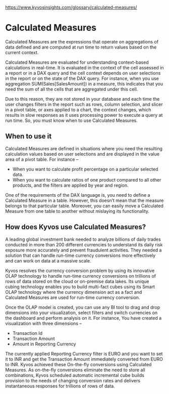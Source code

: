 https://www.kyvosinsights.com/glossary/calculated-measures/

# Calculated Measures
Calculated Measures are the expressions that operate on aggregations of data defined and are computed at run time to return values based on the current context.

Calculated Measures are evaluated for understanding context-based calculations in real-time. It is evaluated in the context of the cell assessed in a report or in a DAX query and the cell context depends on user selections in the report or on the state of the DAX query. For instance, when you use aggregation SUM(Sales[SalesAmount]) in a measure, this indicates that you need the sum of all the cells that are aggregated under this cell.

Due to this reason, they are not stored in your database and each time the user changes filters in the report such as rows, column selection, and slicer in a pivot table, or axes applied to a chart, the context changes, which results in slow responses as it uses processing power to execute a query at run time. So, you must know when to use Calculated Measures.

## When to use it
Calculated Measures are defined in situations where you need the resulting calculation values based on user selections and are displayed in the value area of a pivot table. For instance –

* When you want to calculate profit percentage on a particular selected data.
* When you want to calculate ratios of one product compared to all other products, and the filters are applied by year and region.

One of the requirements of the DAX language is, you need to define a Calculated Measure in a table. However, this doesn’t mean that the measure belongs to that particular table. Moreover, you can easily move a Calculated Measure from one table to another without mislaying its functionality.

## How does Kyvos use Calculated Measures?
A leading global investment bank needed to analyze billions of daily trades conducted in more than 200 different currencies to understand its daily risk exposure more accurately and prevent fraudulent activities. They needed a solution that can handle run-time currency conversions more effectively and can work on data at a massive scale.

Kyvos resolves the currency conversion problem by using its innovative OLAP technology to handle run-time currency conversions on trillions of rows of data stored on the cloud or on-premise data lakes. Its unique cubing technology enables you to build multi-fact cubes using its Smart OLAP technology where the currency dimension act as a fact and Calculated Measures are used for run-time currency conversion.

Once the OLAP model is created, you can use any BI tool to drag and drop dimensions into your visualization, select filters and switch currencies on the dashboard and perform analysis on it. For instance, You have created a visualization with three dimensions –

* Transaction Id
* Transaction Amount
* Amount in Reporting Currency

The currently applied Reporting Currency filter is EURO and you want to set it to INR and get the Transaction Amount immediately converted from EURO to INR. Kyvos achieved these On-the-fly conversions using Calculated Measures. As on-the-fly conversions eliminate the need to store all combinations, Kyvos scheduled automatic incremental cube builds provision to the needs of changing conversion rates and delivers instantaneous responses for trillions of rows of data.
